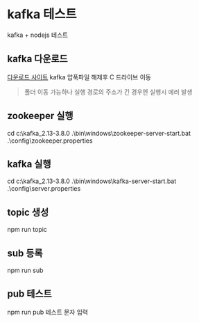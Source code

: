 # kafka 테스트

kafka + nodejs 테스트

## kafka 다운로드

[다운로드 사이트](https://downloads.apache.org/kafka/3.8.0/kafka_2.13-3.8.0.tgz)
kafka 압푹파일 해제후 C 드라이브 이동
> 폴더 이동 가능하나 실행 경로의 주소가 긴 경우엔 실행시 에러 발생

## zookeeper 실행

cd c:\kafka_2.13-3.8.0
.\bin\windows\zookeeper-server-start.bat .\config\zookeeper.properties

## kafka 실행

cd c:\kafka_2.13-3.8.0
.\bin\windows\kafka-server-start.bat .\config\server.properties

## topic 생성

npm run topic

## sub 등록

npm run sub

## pub 테스트

npm run pub
테스트 문자 입력
